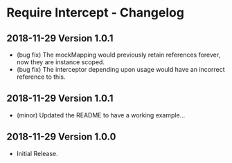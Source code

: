 # Require Intercept - Changelog

## 2018-11-29 Version 1.0.1

* (bug fix) The mockMapping would previously retain references forever, now they are instance scoped.
* (bug fix) The interceptor depending upon usage would have an incorrect reference to this.

## 2018-11-29 Version 1.0.1

* (minor) Updated the README to have a working example...

## 2018-11-29 Version 1.0.0

* Initial Release.
